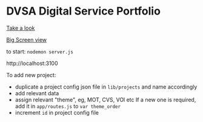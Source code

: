 # DVSA Digital Service Portfolio

[Take a look](http://dvsa-digital-services.herokuapp.com/)

[Big Screen view](http://dvsa-digital-services.herokuapp.com/)

to start: ```nodemon server.js```

http://localhost:3100

To add new project:

 - duplicate a project config json file in ```lib/projects``` and name accordingly
 - add relevant data
 - assign relevant "theme", eg, MOT, CVS, VOl etc If a new one is required, add it in ```app/routes.js``` to ```var theme_order```
 - increment ```id``` in project config file        
